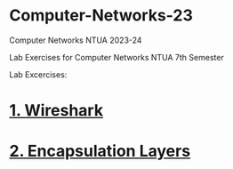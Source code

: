 # Computer-Networks-23
Computer Networks NTUA 2023-24

Lab Exercises for Computer Networks NTUA 7th Semester

Lab Excercises:
# [1. Wireshark](/Lab1)
# [2. Encapsulation Layers](/Lab2)
